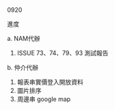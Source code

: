 0920

進度

a. NAM代辦

   1. ISSUE 73、74、79、93 測試報告

b. 仲介代辦

   1. 報表串實價登入開放資料
   2. 圖片排序
   3. 周邊串 google map
